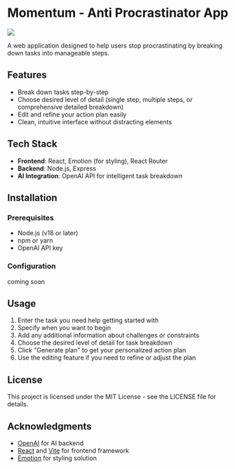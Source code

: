 # Momentum - Anti Procrastinator App

![](<[client/public/momentum-logo.svg](https://media.giphy.com/media/v1.Y2lkPTc5MGI3NjExdTI5em1udW55cW5ubGYyMjI5ajJnMmd0cmkwMW85bHI0NzJma3BuaiZlcD12MV9naWZzX3NlYXJjaCZjdD1n/2aZLNmCeHq29G/giphy.gif)>)

A web application designed to help users stop procrastinating by breaking down tasks into manageable steps.

## Features

- Break down tasks step-by-step
- Choose desired level of detail (single step, multiple steps, or comprehensive detailed breakdown)
- Edit and refine your action plan easily
- Clean, intuitive interface without distracting elements

## Tech Stack

- **Frontend**: React, Emotion (for styling), React Router
- **Backend**: Node.js, Express
- **AI Integration**: OpenAI API for intelligent task breakdown

## Installation

### Prerequisites

- Node.js (v18 or later)
- npm or yarn
- OpenAI API key

### Configuration

coming soon

## Usage

1. Enter the task you need help getting started with
2. Specify when you want to begin
3. Add any additional information about challenges or constraints
4. Choose the desired level of detail for task breakdown
5. Click "Generate plan" to get your personalized action plan
6. Use the editing feature if you need to refine or adjust the plan

## License

This project is licensed under the MIT License - see the LICENSE file for details.

## Acknowledgments

- [OpenAI](https://openai.com/) for AI backend
- [React](https://reactjs.org/) and [Vite](https://vitejs.dev/) for frontend framework
- [Emotion](https://emotion.sh/) for styling solution
